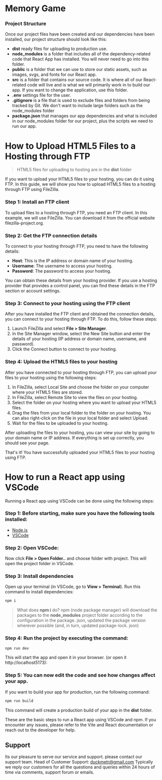 # Memory Game
### Project Structure
Once our project files have been created and our dependencies have been installed, our project structure should look like this:

- **dist** ready files for uploading to production use.
- **node_modules** is a folder that includes all of the dependency-related code that React App has installed. You will never need to go into this folder.
- **public** is a folder that we can use to store our static assets, such as images, svgs, and fonts for our React app.
- **src** is a folder that contains our source code. It is where all of our React-related code will live and is what we will primarily work in to build our app. If you want to change the application, use this folder.
- **.env** settings file for the user.
- **.gitignore** is a file that is used to exclude files and folders from being tracked by Git. We don't want to include large folders such as the node_modules folder
- **package.json** that manages our app dependencies and what is included in our node_modules folder for our project, plus the scripts we need to run our app.

# How to Upload HTML5 Files to a Hosting through FTP
> HTML5 files for uploading to hosting are in the **dist** folder

If you want to upload your HTML5 files to your hosting, you can do it using FTP. In this guide, we will show you how to upload HTML5 files to a hosting through FTP using FileZilla.

### Step 1: Install an FTP client
To upload files to a hosting through FTP, you need an FTP client. In this example, we will use FileZilla. You can download it from the official website filezilla-project.org.

### Step 2: Get the FTP connection details
To connect to your hosting through FTP, you need to have the following details:

- **Host**: This is the IP address or domain name of your hosting.
- **Username**: The username to access your hosting.
- **Password**: The password to access your hosting.

You can obtain these details from your hosting provider. If you use a hosting provider that provides a control panel, you can find these details in the FTP section or account settings.

### Step 3: Connect to your hosting using the FTP client
After you have installed the FTP client and obtained the connection details, you can connect to your hosting through FTP. To do this, follow these steps:

1. Launch FileZilla and select __File > Site Manager__.
2. In the Site Manager window, select the New Site button and enter the details of your hosting (IP address or domain name, username, and password).
3. Click the Connect button to connect to your hosting.

### Step 4: Upload the HTML5 files to your hosting
After you have connected to your hosting through FTP, you can upload your files to your hosting using the following steps:

1. In FileZilla, select Local Site and choose the folder on your computer where your HTML5 files are stored.
2. In FileZilla, select Remote Site to view the files on your hosting.
3. Select the folder on your hosting where you want to upload your HTML5 files.
4. Drag the files from your local folder to the folder on your hosting. You can also right-click on the file in your local folder and select Upload.
5. Wait for the files to be uploaded to your hosting.

After uploading the files to your hosting, you can view your site by going to your domain name or IP address. If everything is set up correctly, you should see your page.

That's it! You have successfully uploaded your HTML5 files to your hosting using FTP.

# How to run a React app using VSCode

 Running a React app using VSCode can be done using the following steps:

### Step 1: Before starting, make sure you have the following tools installed:
   - [Node.js][node.download]
   - [VSCode][vscode.download]

### Step 2: Open VSCode:
Now click __File > Open Folder..__ and choose folder with project. This will open the project folder in VSCode.

### Step 3: Install dependencies
Open up your terminal (in VSCode, go to __View > Terminal__). Run this command to  install dependencies:
```sh
npm i
```

>  What does **npm i** do?
npm (node package manager) will download the packages to the **node_modules** project folder according to the configuration in the package. json, updated the package    version wherever possible (and, in turn, updated package-lock. json)


### Step 4: Run the project by executing the command:
```sh
npm run dev
```
This will start the app and open it in your browser. (or open it http://localhost5173):

### Step 5: You can now edit the code and see how changes affect your app.
If you want to build your app for production, run the following command:
```sh
npm run build
```
This command will create a production build of your app in the **dist** folder.

These are the basic steps to run a React app using VSCode and npm. If you encounter any issues, please refer to the Vite and React documentation or reach out to the developer for help.

## Support
Its our pleasure to serve our service and support. please contact our support team.
Head of Customer Support: duckmetr@gmail.com
Typically we reply our customers for all the questions and queries within 24 hours of time via comments, support forum or emails.

[node.download]: <https://nodejs.org/en/download>
[vscode.download]: <https://code.visualstudio.com/download>